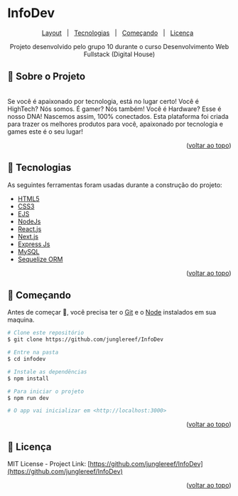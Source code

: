 # InfoDev
<p align="center">
  <a href="https://www.figma.com/file/IkWuJViU7BSWwdWgzydQsG/InfoDev">Layout</a> &#xa0; | &#xa0;
  <a href="#rocket-tecnologias">Tecnologias</a> &#xa0; | &#xa0;
  <a href="#checkered_flag-começando">Começando</a> &#xa0;  | &#xa0;
  <a href="#memo-licença">Licença</a> &#xa0 
</p>

<p align="center">
    Projeto desenvolvido pelo grupo 10 durante o curso Desenvolvimento Web Fullstack  (Digital House)
    <br />    
  </p>

## :dart: Sobre o Projeto
<br>
Se você é apaixonado por tecnologia, está no lugar certo! Você é HighTech? Nós somos. É gamer? Nós também! Você é Hardware? Esse é nosso DNA! Nascemos assim, 100% conectados. Esta plataforma foi criada para trazer os melhores produtos para você, apaixonado por tecnologia e games este é o seu lugar!

<p align="right">(<a href="#top">voltar ao topo</a>)</p>

## :rocket: Tecnologias

As seguintes ferramentas foram usadas durante a construção do projeto:
&#xa0;

- [HTML5]()
- [CSS3]()
- [EJS]()
- [NodeJs](https://nodejs.org/en/)
- [React.js](https://reactjs.org/)
- [Next.js](https://nextjs.org/)
- [Express Js](https://expressjs.com/)
- [MySQL](https://www.mysql.com)
- [Sequelize ORM](https://sequelize.org)

<p align="right">(<a href="#top">voltar ao topo</a>)</p>

## :checkered_flag: Começando

Antes de começar :checkered_flag:, você precisa ter o [Git](https://git-scm.com) e o [Node](https://nodejs.org/en/) instalados em sua maquina.

```bash
# Clone este repositório
$ git clone https://github.com/junglereef/InfoDev

# Entre na pasta
$ cd infodev

# Instale as dependências
$ npm install

# Para iniciar o projeto
$ npm run dev

# O app vai inicializar em <http://localhost:3000>
```

<p align="right">(<a href="#top">voltar ao topo</a>)</p>

<!-- LICENSE -->

## :memo: Licença

MIT License - Project Link: [https://github.com/junglereef/InfoDev](https://github.com/junglereef/InfoDev)

<p align="right">(<a href="#top">voltar ao topo</a>)</p>
